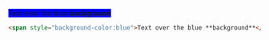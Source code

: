 
<span style="background-color:blue">Text over the blue **background**</span>

```md
<span style="background-color:blue">Text over the blue **background**</span>
```

